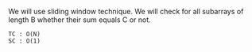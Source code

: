 We will use sliding window technique. 
We will check for all subarrays of length B
whether their sum equals C or not.
    
    TC : O(N)
    SC : O(1)